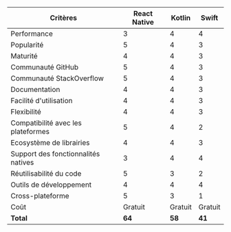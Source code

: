 | Critères                            | React Native | Kotlin | Swift |
|-------------------------------------|--------------|--------|-------|
| Performance                         | 3            | 4      | 4     |
| Popularité                          | 5            | 4      | 3     |
| Maturité                            | 4            | 4      | 3     |
| Communauté GitHub                   | 5            | 4      | 3     |
| Communauté StackOverflow            | 5            | 4      | 3     |
| Documentation                       | 4            | 4      | 3     |
| Facilité d'utilisation              | 4            | 4      | 3     |
| Flexibilité                         | 4            | 4      | 3     |
| Compatibilité avec les plateformes  | 5            | 4      | 2     |
| Ecosystème de librairies            | 4            | 4      | 3     |
| Support des fonctionnalités natives | 3            | 4      | 4     |
| Réutilisabilité du code             | 5            | 3      | 2     |
| Outils de développement             | 4            | 4      | 4     |
| Cross-plateforme                    | 5            | 3      | 1     |
| Coût                                | Gratuit      | Gratuit|Gratuit|
| **Total**                           | **64**       | **58** | **41**|